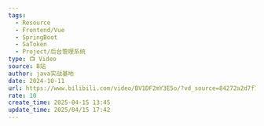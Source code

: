 ```yaml
---
tags:
  - Resource
  - Frontend/Vue
  - SpringBoot
  - SaToken
  - Project/后台管理系统
type: 📺 Video
source: B站
author: java实战基地
date: 2024-10-11
url: https://www.bilibili.com/video/BV1DF2mY3E5o/?vd_source=84272a2d7f72158b38778819be5bc6ad
rate: 10
create_time: 2025-04-15 13:45
update_time: 2025/04/15 17:42
---
```

